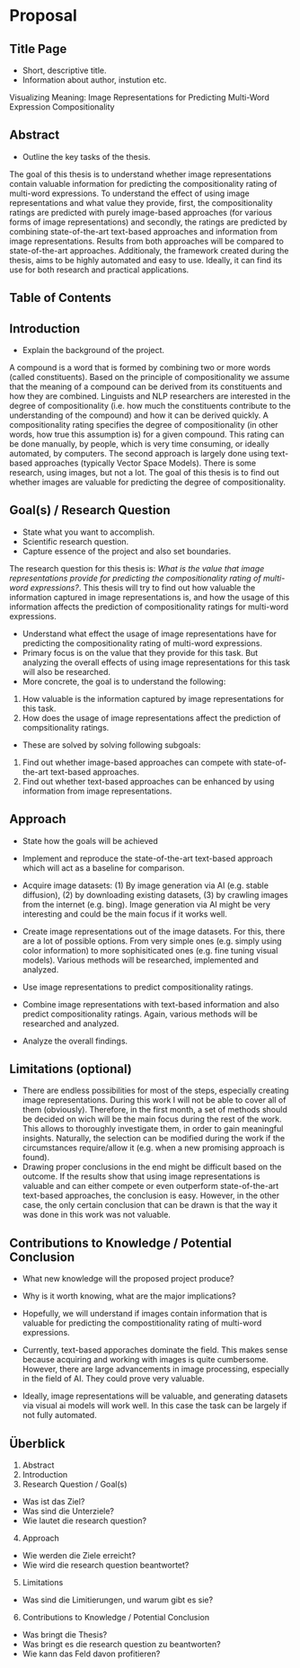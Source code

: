 # Proposal

## Title Page

- Short, descriptive title.
- Information about author, instution etc.

Visualizing Meaning: Image Representations for Predicting Multi-Word Expression Compositionality

## Abstract

- Outline the key tasks of the thesis.

The goal of this thesis is to understand whether image representations contain valuable information for predicting the compositionality rating of multi-word expressions. To understand the effect of using image representations and what value they provide, first, the compositionality ratings are predicted with purely image-based approaches (for various forms of image representations) and secondly, the ratings are predicted by combining state-of-the-art text-based approaches and information from image representations. Results from both approaches will be compared to state-of-the-art approaches. Additionaly, the framework created during the thesis, aims to be highly automated and easy to use. Ideally, it can find its use for both research and practical applications.

## Table of Contents

## Introduction

- Explain the background of the project.

A compound is a word that is formed by combining two or more words (called constituents). Based on the principle of compositionality we assume that the meaning of a compound can be derived from its constituents and how they are combined. Linguists and NLP researchers are interested in the degree of compositionality (i.e. how much the constituents contribute to the understanding of the compound) and how it can be derived quickly. A compositionality rating specifies the degree of compositionality (in other words, how true this assumption is) for a given compound. This rating can be done manually, by people, which is very time consuming, or ideally automated, by computers. The second approach is largely done using text-based approaches (typically Vector Space Models). There is some research, using images, but not a lot. The goal of this thesis is to find out whether images are valuable for predicting the degree of compositionality.

## Goal(s) / Research Question

- State what you want to accomplish.
- Scientific research question.
- Capture essence of the project and also set boundaries.


The research question for this thesis is: *What is the value that image representations provide for predicting the compositionality rating of multi-word expressions?*. This thesis will try to find out how valuable the information captured in image representations is, and how the usage of this information affects the prediction of compositionality ratings for multi-word expressions. 


- Understand what effect the usage of image representations have for predicting the compositionality rating of multi-word expressions.
- Primary focus is on the value that they provide for this task. But analyzing the overall effects of using image representations for this task will also be researched.
- More concrete, the goal is to understand the following:
1. How valuable is the information captured by image representations for this task.
2. How does the usage of image representations affect the prediction of compsitionality ratings.
- These are solved by solving following subgoals:
1. Find out whether image-based approaches can compete with state-of-the-art text-based approaches.
2. Find out whether text-based approaches can be enhanced by using information from image representations.

## Approach

- State how the goals will be achieved

- Implement and reproduce the state-of-the-art text-based approach which will act as a baseline for comparison.
- Acquire image datasets: (1) By image generation via AI (e.g. stable diffusion), (2) by downloading existing datasets, (3) by crawling images from the internet (e.g. bing). Image generation via AI might be very interesting and could be the main focus if it works well.
- Create image representations out of the image datasets. For this, there are a lot of possible options. From very simple ones (e.g. simply using color information) to more sophisiticated ones (e.g. fine tuning visual models). Various methods will be researched, implemented and analyzed.
- Use image representations to predict compositionality ratings.
- Combine image representations with text-based information and also predict compositionality ratings. Again, various methods will be researched and analyzed.
- Analyze the overall findings.

## Limitations (optional)

- There are endless possibilities for most of the steps, especially creating image representations. During this work I will not be able to cover all of them (obviously). Therefore, in the first month, a set of methods should be decided on wich will be the main focus during the rest of the work. This allows to thoroughly investigate them, in order to gain meaningful insights. Naturally, the selection can be modified during the work if the circumstances require/allow it (e.g. when a new promising approach is found).
- Drawing proper conclusions in the end might be difficult based on the outcome. If the results show that using image representations is valuable and can either compete or even outperform state-of-the-art text-based approaches, the conclusion is easy. However, in the other case, the only certain conclusion that can be drawn is that the way it was done in this work was not valuable. 


## Contributions to Knowledge / Potential Conclusion

- What new knowledge will the proposed project produce?
- Why is it worth knowing, what are the major implications?

- Hopefully, we will understand if images contain information that is valuable for predicting the compostitionality rating of multi-word expressions.
- Currently, text-based apporaches dominate the field. This makes sense because acquiring and working with images is quite cumbersome. However, there are large advancements in image processing, especially in the field of AI. They could prove very valuable.
- Ideally, image representations will be valuable, and generating datasets via visual ai models will work well. In this case the task can be largely if not fully automated. 


## Überblick

1. Abstract
2. Introduction
3. Research Question / Goal(s)
- Was ist das Ziel?
- Was sind die Unterziele?
- Wie lautet die research question?
4. Approach
- Wie werden die Ziele erreicht?
- Wie wird die research question beantwortet?
5. Limitations 
- Was sind die Limitierungen, und warum gibt es sie?
6. Contributions to Knowledge / Potential Conclusion
- Was bringt die Thesis?
- Was bringt es die research question zu beantworten?
- Wie kann das Feld davon profitieren?
